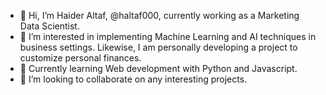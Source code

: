 - 👋 Hi, I’m Haider Altaf, @haltaf000, currently working as a Marketing Data Scientist. 
- 👀 I’m interested in implementing Machine Learning and AI techniques in business settings. Likewise, I am personally developing a project to customize personal finances.
- 🌱 Currently learning Web development with Python and Javascript.
- 💞️ I’m looking to collaborate on any interesting projects.

<!---
haltaf000/haltaf000 is a ✨ special ✨ repository because its `README.md` (this file) appears on your GitHub profile.
You can click the Preview link to take a look at your changes.
--->
